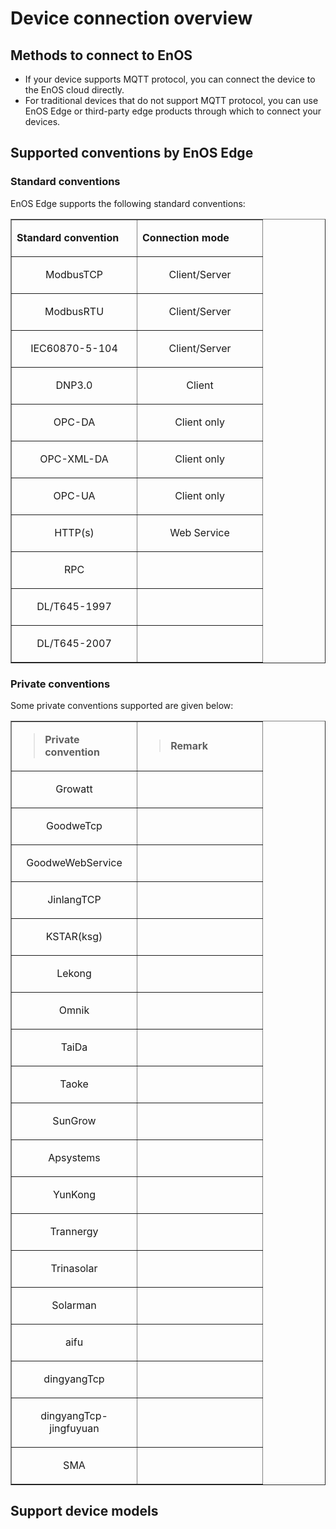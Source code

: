 # Device connection overview


## Methods to connect to EnOS

- If your device supports MQTT protocol, you can connect the device to the EnOS cloud directly.
- For traditional devices that do not support MQTT protocol, you can use EnOS Edge or third-party edge products through which to connect your devices.

## Supported conventions by EnOS Edge

### Standard conventions

EnOS Edge supports the following standard conventions:

<table border="1" cellspacing="0" cellpadding="0">
  <tr>
    <td width="184"><p><strong>Standard convention</strong></p ></td>
    <td width="184"><p><strong>Connection mode</strong></p ></td>
  </tr>
  <tr>
    <td width="184"><p align="center">ModbusTCP</p ></td>
    <td width="184"><p align="center">Client/Server</p ></td>
  </tr>
  <tr>
    <td width="184"><p align="center">ModbusRTU</p ></td>
    <td width="184"><p align="center">Client/Server</p ></td>
  </tr>
  <tr>
    <td width="184"><p align="center">IEC60870-5-104</p ></td>
    <td width="184"><p align="center">Client/Server</p ></td>
  </tr>
  <tr>
    <td width="184"><p align="center">DNP3.0</p ></td>
    <td width="184"><p align="center">Client</p ></td>
  </tr>
  <tr>
    <td width="184"><p align="center">OPC-DA</p ></td>
    <td width="184"><p align="center">Client only</p ></td>
  </tr>
  <tr>
    <td width="184"><p align="center">OPC-XML-DA</p ></td>
    <td width="184"><p align="center">Client only</p ></td>
  </tr>
  <tr>
    <td width="184"><p align="center">OPC-UA</p ></td>
    <td width="184"><p align="center">Client only</p ></td>
  </tr>
  <tr>
    <td width="184"><p align="center">HTTP(s)</p ></td>
    <td width="184"><p align="center">Web Service</p ></td>
  </tr>
  <tr>
    <td width="184"><p align="center">RPC</p ></td>
    <td width="184"><p align="center">&nbsp;</p ></td>
  </tr>
  <tr>
    <td width="184"><p align="center">DL/T645-1997</p ></td>
    <td width="184"><p align="center">&nbsp;</p ></td>
  </tr>
  <tr>
    <td width="184"><p align="center">DL/T645-2007</p ></td>
    <td width="184"><p align="center">&nbsp;</p ></td>
  </tr>
</table>

### Private conventions

Some private conventions supported are given below:

</table>
<table border="1" cellspacing="0" cellpadding="0" width="374">
  <tr>
    <td width="184"><blockquote>
      <p><strong>Private convention</strong></p >
    </blockquote></td>
    <td width="184"><blockquote>
      <p><strong>Remark</strong></p >
    </blockquote></td>
  </tr>
  <tr>
    <td width="184"><p align="center">Growatt</p ></td>
    <td width="184"><p align="center">&nbsp;</p ></td>
  </tr>
  <tr>
    <td width="184"><p align="center">GoodweTcp</p ></td>
    <td width="184"><p align="center">&nbsp;</p ></td>
  </tr>
  <tr>
    <td width="184"><p align="center">GoodweWebService</p ></td>
    <td width="184"><p align="center">&nbsp;</p ></td>
  </tr>
  <tr>
    <td width="184"><p align="center">JinlangTCP</p ></td>
    <td width="184"><p align="center">&nbsp;</p ></td>
  </tr>
  <tr>
    <td width="184"><p align="center">KSTAR(ksg)</p ></td>
    <td width="184"><p align="center">&nbsp;</p ></td>
  </tr>
  <tr>
    <td width="184"><p align="center">Lekong</p ></td>
    <td width="184"><p align="center">&nbsp;</p ></td>
  </tr>
  <tr>
    <td width="184"><p align="center">Omnik</p ></td>
    <td width="184"><p align="center">&nbsp;</p ></td>
  </tr>
  <tr>
    <td width="184"><p align="center">TaiDa</p ></td>
    <td width="184"><p align="center">&nbsp;</p ></td>
  </tr>
  <tr>
    <td width="184"><p align="center">Taoke</p ></td>
    <td width="184"><p align="center">&nbsp;</p ></td>
  </tr>
  <tr>
    <td width="184"><p align="center">SunGrow</p ></td>
    <td width="184"><p align="center">&nbsp;</p ></td>
  </tr>
  <tr>
    <td width="184"><p align="center">Apsystems</p ></td>
    <td width="184"><p align="center">&nbsp;</p ></td>
  </tr>
  <tr>
    <td width="184"><p align="center">YunKong</p ></td>
    <td width="184"><p align="center">&nbsp;</p ></td>
  </tr>
  <tr>
    <td width="184"><p align="center">Trannergy</p ></td>
    <td width="184"><p align="center">&nbsp;</p ></td>
  </tr>
  <tr>
    <td width="184"><p align="center">Trinasolar</p ></td>
    <td width="184"><p align="center">&nbsp;</p ></td>
  </tr>
  <tr>
    <td width="184"><p align="center">Solarman</p ></td>
    <td width="184"><p align="center">&nbsp;</p ></td>
  </tr>
  <tr>
    <td width="184"><p align="center">aifu</p ></td>
    <td width="184"><p align="center">&nbsp;</p ></td>
  </tr>
  <tr>
    <td width="184"><p align="center">dingyangTcp</p ></td>
    <td width="184"><p align="center">&nbsp;</p ></td>
  </tr>
  <tr>
    <td width="184"><p align="center">dingyangTcp-jingfuyuan</p ></td>
    <td width="184"><p align="center">&nbsp;</p ></td>
  </tr>
  <tr>
    <td width="184"><p align="center">SMA</p ></td>
    <td width="184"><p align="center">&nbsp;</p ></td>
  </tr>
</table>

## Support device models

<!--Vivian: device model will soon be renamed to thing model-->
